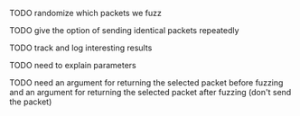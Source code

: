 TODO randomize which packets we fuzz

TODO give the option of sending identical packets repeatedly

TODO track and log interesting results

TODO need to explain parameters

TODO need an argument for returning the selected packet before fuzzing and an argument for returning the selected packet after fuzzing (don't send the packet)